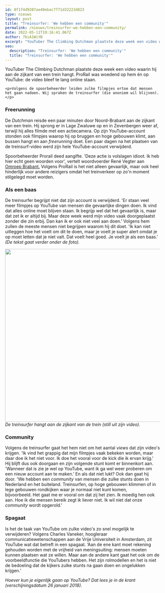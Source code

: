 ```yaml
---
id: 8f1f4d9207ae40ebac7f71d32223d823
type: nieuws
layout: post
title: "Treinsurfer: 'We hebben een community'"
permalink: /nieuws/treinsurfer-we-hebben-een-community/
date: 2022-05-11T19:16:41.067Z
author: 7biA1WiYB
excerpt: "YouTuber The Climbing Dutchman plaatste deze week een video waarin hij aan de zijkant van een trein hangt. ProRail was woedend op hem én op YouTube: de video bleef te lang online staan.   "
seo:
  description: "Treinsurfer: 'We hebben een community'"
  title: "Treinsurfer: 'We hebben een community'"
---
```

YouTuber The Climbing Dutchman plaatste deze week een video waarin hij aan de zijkant van een trein hangt. ProRail was woedend op hem én op YouTube: de video bleef te lang online staan.   

    <p>Volgens de spoorbeheerder leiden zulke filmpjes ertoe dat mensen het gaan nadoen. Wij spraken de treinsurfer (die anoniem wil blijven).</p>
<h3>Freerunning</h3>
<p>De <em>Dutchman</em> reisde een paar minuten door Noord-Brabant aan de zijkant van een trein. Hij sprong er in Lage Zwaluwe op en in Zevenbergen weer af, terwijl hij alles filmde met een actiecamera. Op zijn YouTube-account stonden ook filmpjes waarop hij op bruggen en hoge gebouwen klimt, aan bussen hangt en aan <em>freerunning</em> doet. Een paar dagen na het plaatsen van de treinsurf-video werd zijn hele YouTube-account verwijderd.</p>
<p>Spoorbeheerder Prorail deed aangifte. 'Deze actie is volslagen idioot. Ik heb hier echt geen woorden voor', vertelt woordvoerder René Vegter aan <a href="http://www.omroepbrabant.nl/?news/2739261073/Treinsurfer+slaat+weer+toe,+dit+keer+tussen+Zevenbergen+en+Lage+Zwaluwe.aspx">Omroep Brabant.</a> Volgens ProRail is het niet alleen gevaarlijk, maar ook heel hinderlijk voor andere reizigers omdat het treinverkeer op zo'n moment stilgelegd moet worden.</p>
<h3>Als een baas</h3>
<p>De treinsurfer begrijpt niet dat zijn account is verwijderd. 'Er staan veel meer filmpjes op YouTube van mensen die gevaarlijke dingen doen. Ik vind dat alles online moet blijven staan. Ik begrijp wel dat het gevaarlijk is, maar dat zet ik er altijd bij. Maar deze week werd mijn video vaak doorgeplaatst zonder die zin erbij. Dan kan ik er ook niet veel aan doen.’ Volgens hem zullen de meeste mensen niet begrijpen waarom hij dit doet. 'Ik kan niet uitleggen hoe het voelt om dit te doen, maar je voelt je super alert omdat je op moet letten dat je niet valt. Dat voelt heel goed. Je voelt je als een baas.' <em>(De tekst gaat verder onder de foto). </em><br><div class="media media-element-container media-default"><div id="file-420933" class="file file-image file-image-png">

        
  
  <div class="content">
    <img height="2880" width="5120" style="width: 1000px; height: 563px;" class="media-element file-default" data-delta="1" src="https://7dagen.netlify.app/sites/default/files/treinsurfer%202.29%201.png" alt="">  </div>

  
</div>
</div><em>De treinsurfer hangt aan de zijkant van de trein (still uit zijn video).</em>
<h3>Community</h3>
<p>Volgens de treinsurfer gaat het hem niet om het aantal <em>views</em> dat zijn video's krijgen. 'Ik vind het grappig dat mijn filmpjes vaak bekeken worden, maar daar doe ik het niet voor. Ik doe het vooral voor de kick die ik ervan krijg.' Hij blijft dus ook doorgaan en zijn volgende stunt komt er binnenkort aan. 'Wanneer dat is zie je wel op YouTube, want ik ga wel weer proberen om een nieuw account aan te maken.' En als dat niet lukt? Ook dan gaat hij door. 'We hebben een <em>community</em> van mensen die zulke stunts doen in Nederland en het buiteland. Treinsurfen, op hoge gebouwen klimmen of in lege gebouwen rondkijken waar je normaal niet kunt komen, bijvoorbeeld. Het gaat me er vooral om dat zij het zien. Ik moedig hen ook aan. Hoe ik die mensen bereik zegt ik liever niet. Ik wil niet dat onze <em>community</em> wordt opgerold.' </p>
<h3>Spagaat</h3>
<p>Is het de taak van YouTube om zulke video's zo snel mogelijk te verwijderen? Volgens Charles Vaneker, hoogleraar communicatiewetenschappen aan de Vrije Universiteit in Amsterdam, zit YouTube wat dat betreft in een spagaat. ‘Aan de ene kant moet rekening gehouden worden met de vrijheid van meningsuiting: mensen moeten kunnen plaatsen wat ze willen. Maar aan de andere kant gaat het ook om de voorbeeldfunctie die YouTubers hebben. Het zijn rolmodellen en het is niet de bedoeling dat de kijkers zulke stunts na gaan doen en ongelukken krijgen.’ </p>
<p><em>Hoever kun je eigenlijk gaan op YouTube? Dat lees je in de krant (verschijningsdatum 26 januari 2018).</em></p>  
